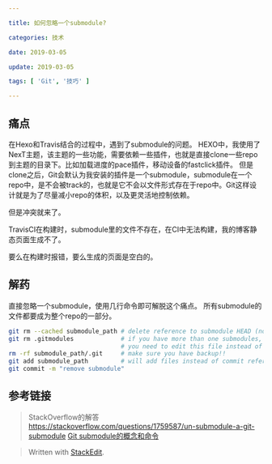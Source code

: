 ```yaml
---

title: 如何忽略一个submodule?

categories: 技术

date: 2019-03-05

update: 2019-03-05

tags: [ 'Git', '技巧' ]

---
```


## 痛点
在Hexo和Travis结合的过程中，遇到了submodule的问题。
HEXO中，我使用了NexT主题，该主题的一些功能，需要依赖一些插件，也就是直接clone一些repo到主题的目录下。比如加载进度的pace插件，移动设备的fastclick插件。
但是clone之后，Git会默认为我安装的插件是一个submodule，submodule在一个repo中，是不会被track的，也就是它不会以文件形式存在于repo中。Git这样设计就是为了尽量减小repo的体积，以及更灵活地控制依赖。

但是冲突就来了。

TravisCI在构建时，submodule里的文件不存在，在CI中无法构建，我的博客静态页面生成不了。

要么在构建时报错，要么生成的页面是空白的。

## 解药
直接忽略一个submodule，使用几行命令即可解脱这个痛点。
所有submodule的文件都要成为整个repo的一部分。

``` bash
git rm --cached submodule_path # delete reference to submodule HEAD (no trailing slash)
git rm .gitmodules             # if you have more than one submodules,
                               # you need to edit this file instead of deleting!
rm -rf submodule_path/.git     # make sure you have backup!!
git add submodule_path         # will add files instead of commit reference
git commit -m "remove submodule"

```

## 参考链接


> StackOverflow的解答 https://stackoverflow.com/questions/1759587/un-submodule-a-git-submodule
> [Git submodule的概念和命令](https://git-scm.com/book/en/v2/Git-Tools-Submodules)

> Written with [StackEdit](https://stackedit.io/).
<!--stackedit_data:
eyJoaXN0b3J5IjpbMTI5MDYwNTE4NF19
-->